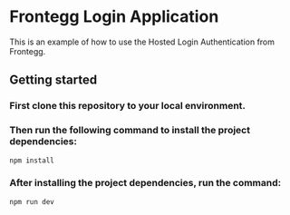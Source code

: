 # Frontegg Login Application

This is an example of how to use the Hosted Login Authentication from Frontegg.

## Getting started

### First clone this repository to your local environment.

### Then run the following command to install the project dependencies:

```shell
npm install
```

### After installing the project dependencies, run the command:

```shell
npm run dev
```